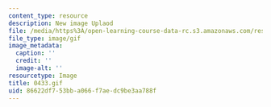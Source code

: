 ```yaml
---
content_type: resource
description: New image Uplaod
file: /media/https%3A/open-learning-course-data-rc.s3.amazonaws.com/res-21g-01-kana-spring-2010/86622df753bba066f7aedc9be3aa788f_0433.gif
file_type: image/gif
image_metadata:
  caption: ''
  credit: ''
  image-alt: ''
resourcetype: Image
title: 0433.gif
uid: 86622df7-53bb-a066-f7ae-dc9be3aa788f
---
```

